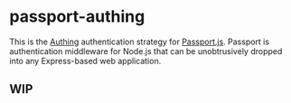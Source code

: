 # passport-authing


This is the [Authing](https://authing.cn/) authentication strategy for [Passport.js](http://passportjs.org/). Passport is authentication middleware for Node.js that can be unobtrusively dropped into any Express-based web application.

## WIP
